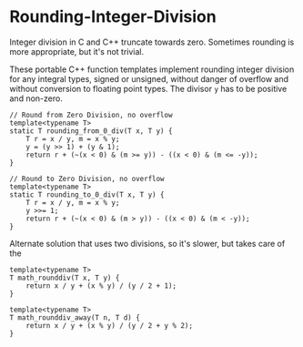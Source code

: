 # Rounding-Integer-Division
Integer division in C and C++ truncate towards zero. Sometimes rounding is more appropriate, but it's not trivial.  

These portable C++ function templates implement rounding integer division for any integral types, signed or unsigned, without danger of overflow and without conversion to floating point types. The divisor `y` has to be positive and non-zero.


```
// Round from Zero Division, no overflow
template<typename T>
static T rounding_from_0_div(T x, T y) {
    T r = x / y, m = x % y;
    y = (y >> 1) + (y & 1);
    return r + (~(x < 0) & (m >= y)) - ((x < 0) & (m <= -y));
}

// Round to Zero Division, no overflow
template<typename T>
static T rounding_to_0_div(T x, T y) {
    T r = x / y, m = x % y;
    y >>= 1;
    return r + (~(x < 0) & (m > y)) - ((x < 0) & (m < -y));
}
```

Alternate solution that uses two divisions, so it's slower, but takes care of the 
```
template<typename T>
T math_rounddiv(T x, T y) {
    return x / y + (x % y) / (y / 2 + 1);
}

template<typename T>
T math_rounddiv_away(T n, T d) {
    return x / y + (x % y) / (y / 2 + y % 2);
}
```
